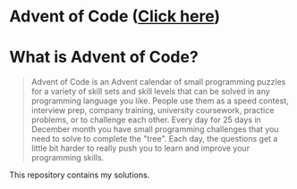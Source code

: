 # Advent of Code ([Click here](https://adventofcode.com/))

# What is Advent of Code?
> Advent of Code is an Advent calendar of small programming puzzles for a variety of skill sets and skill levels that can be solved in any programming language you like. People use them as a speed contest, interview prep, company training, university coursework, practice problems, or to challenge each other.
> Every day for 25 days in December month you have small programming challenges that you need to solve to complete the "tree". Each day, the questions get a little bit harder to really push you to learn and improve your programming skills.

This repository contains my solutions.